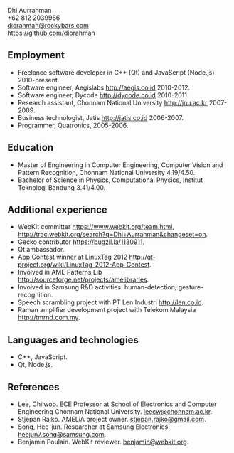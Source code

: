 Dhi Aurrahman
<br/>+62 812 2039966
<br/>diorahman@rockybars.com
<br/>https://github.com/diorahman

## Employment

- Freelance software developer in C++ (Qt) and JavaScript (Node.js) 2010-present.
- Software engineer, Aegislabs http://aegis.co.id 2010-2012.
- Software engineer, Dycode http://dycode.co.id 2010-2011.
- Research assistant, Chonnam National University http://jnu.ac.kr 2007-2009.
- Business technologist, Jatis http://jatis.co.id 2006-2007.
- Programmer, Quatronics, 2005-2006.

## Education

- Master of Engineering in Computer Engineering, Computer Vision and Pattern Recognition, Chonnam National University 4.19/4.50.
- Bachelor of Science in Physics, Computational Physics, Institut Teknologi Bandung 3.41/4.00.

## Additional experience

- WebKit committer https://www.webkit.org/team.html, http://trac.webkit.org/search?q=Dhi+Aurrahman&changeset=on.
- Gecko contributor https://bugzil.la/1130911.
- Qt ambassador.
- App Contest winner at LinuxTag 2012 http://qt-project.org/wiki/LinuxTag-2012-App-Contest.
- Involved in AME Patterns Lib http://sourceforge.net/projects/amelibraries.
- Involved in Samsung R&D activities: human-detection, gesture-recognition.
- Speech scrambling project with PT Len Industri http://len.co.id.
- Raman amplifier development project with Telekom Malaysia http://tmrnd.com.my.

## Languages and technologies

- C++, JavaScript.
- Qt, Node.js.

## References

- Lee, Chilwoo. ECE Professor at School of Electronics and Computer Engineering Chonnam National University. leecw@chonnam.ac.kr.
- Stjepan Rajko. AMELiA project owner. stjepan.rajko@gmail.com.
- Song, Hee-jun. Researcher at Samsung Electronics. heejun7.song@samsung.com.
- Benjamin Poulain. WebKit reviewer. benjamin@webkit.org.

